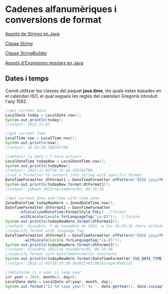 # Cadenes alfanumèriques i conversions de format

[Apunts de Strings en Java](assets/1.2/Strings_in_Java.pdf)

[Classe String](https://docs.oracle.com/en/java/javase/17/docs/api/java.base/java/lang/String.html)

[Classe StringBuilder](https://docs.oracle.com/en/java/javase/17/docs/api/java.base/java/lang/StringBuilder.html)

[Apunts d'Expresions regulars en Java](assets/1.2/Expressions_regulars_en_Java.pdf)

## Dates i temps

Convé utilitzar les classes del paquet **java.time**, les quals estan basades en el calendari ISO, el qual segueix les regles del calendari Gregorià introduit l'any 1582.

```java
//get current data
LocalDate today = LocalDate.now();
System.out.println(today);
//output: 2022-11-05
```

```java
//get current time
LocalTime now = LocalTime.now();
System.out.println(now);
//output: 18:35:38.330782700
```

```java
//obtenir la data i l'hora actuals
LocalDateTime todayNow = LocalDateTime.now();
System.out.println(todayNow);
//output: 2022-11-05T18:35:38.330782700
//use a formatter to convert into string with specific format
DateTimeFormatter dtFormat1 = DateTimeFormatter.ofPattern("EEEE yyyy/MMMM/dd, hh:mm:ss");
System.out.println(todayNow.format(dtFormat1));
//output: sábado 2022/noviembre/05, 06:35:38
```

```java
//get current date and time with time zone
ZonedDateTime todayNowHere = ZonedDateTime.now();
DateTimeFormatter dtFormat2 = DateTimeFormatter
      .ofLocalizedDateTime(FormatStyle.FULL)  //format
      .withLocale(Locale.forLanguageTag("ca-ES"));  //locale
System.out.println(todayNowHere.format(dtFormat2));
//output: dissabte, 5 de novembre de 2022, a les 18:35:38 (Hora estàndard del Centre d’Europa)
//especify format with language tag
DateTimeFormatter dtFormat3 = DateTimeFormatter.ofPattern("EEEE yyyy/MMMM/dd, hh:mm:ss")
        .withLocale(Locale.forLanguageTag("ca-ES"));
System.out.println(todayNowHere.format(dtFormat3));
//output: dissabte 2022/de novembre/05, 06:35:38
//especify format with DateTimeFormatter constants
System.out.println(todayNowHere.format(DateTimeFormatter.ISO_DATE_TIME));
//output: 2022-11-05T18:35:38.363622+01:00[Europe/Madrid]
```

```java
//determine is a year is leap year
int year = 2024, month=3, day=5;
LocalDate date = LocalDate.of(year, month, day);
System.out.format("Is %d leap year?: %s ", date.getYear(), date.isLeapYear()?"yes":"no");
```
